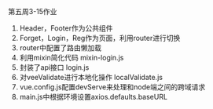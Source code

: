 第五周3-15作业

1. Header，Footer作为公共组件
2. Forget，Login，Reg作为页面，利用router进行切换
3. router中配置了路由懒加载
4. 利用mixin简化代码 mixin-login.js
5. 封装了api接口 login.js
6. 对veeValidate进行本地化操作 localValidate.js
7. vue.config.js配置devServe来处理和node端之间的跨域请求
8. main.js中根据环境设置axios.defaults.baseURL



